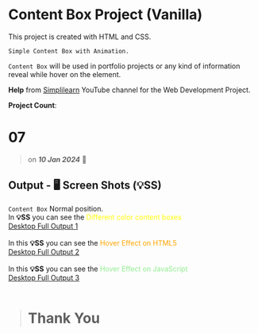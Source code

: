 # Content Box Project (Vanilla)

This project is created with HTML and CSS.

    Simple Content Box with Animation.

`Content Box` will be used in portfolio projects or any kind of information reveal while hover on the element.

**Help** from [Simplilearn](https://www.youtube.com/watch?v=8M8xxYlIXXQ) YouTube channel for the Web Development Project.

**Project Count**: <h1>07</h1>

> on **_10 Jan 2024_** 📅

## Output - 🖥️ Screen Shots (💡SS)

`Content Box` Normal position.<br>
In **💡SS** you can see the <font color="yellow">Different color content boxes</font><br>
[Desktop Full Output 1](/screen-shots/content-box-ss-1.png)
<br><br>
In this **💡SS** you can see the <font color="orange"> Hover Effect on HTML5</font><br>
[Desktop Full Output 2](/screen-shots/content-box-ss-2.png) <br><br>
In this **💡SS** you can see the <font color="lightgreen"> Hover Effect on JavaScript</font><br>
[Desktop Full Output 3](/screen-shots/content-box-ss-3.png) <br><br>

> # Thank You
